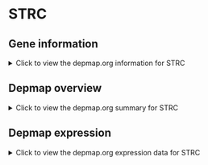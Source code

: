 <h1>STRC</h1>

<h2>Gene information</h2>
<details>
  <summary>Click to view the depmap.org information for STRC</summary>
  <iframe src="https://depmap.org/portal/gene/STRC?tab=about" style="border:none;width:100%;height:800px"></iframe>
</details>

<h2>Depmap overview</h2>
<details>
  <summary>Click to view the depmap.org summary for STRC</summary>
  <iframe src="https://depmap.org/portal/gene/STRC?tab=overview" style="border:none;width:100%;height:800px"></iframe>
</details>

<h2>Depmap expression</h2>
<details>
  <summary>Click to view the depmap.org expression data for STRC</summary>
  <iframe src="https://depmap.org/portal/gene/STRC?tab=characterization" style="border:none;width:100%;height:800px"></iframe>
</details>


<!--
<h2>Reactome Pathway diagram</h2>
<details>
  <summary>Click to view Reactome pathway for STRC</summary>
  PNAME
</details>
-->


